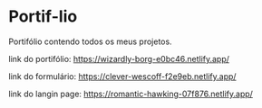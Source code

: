 # Portif-lio
Portifólio contendo todos os meus projetos.

link do portifólio: https://wizardly-borg-e0bc46.netlify.app/

link do formulário: https://clever-wescoff-f2e9eb.netlify.app/

link do langin page: https://romantic-hawking-07f876.netlify.app/
